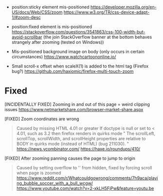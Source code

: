 - position:sticky element mis-positioned
https://developer.mozilla.org/en-US/docs/Web/CSS/zoom
https://www.w3.org/TR/css-device-adapt-1/#zoom-desc

- position:fixed element is mis-positioned
https://stackoverflow.com/questions/3541863/css-100-width-but-avoid-scrollbar (the join StackOverflow banner at the bottom behaves strangely after zooming (tested on Windows))

- Mis-positioned background image on body (only occurs in certain circumstances)
https://www.watchcartoononline.io/

- Small scroll-x offset when scaleX(1) is added to the html tag (Firefox bug?)
https://github.com/haxiomic/firefox-multi-touch-zoom

# Fixed
[INCIDENTALLY FIXED] Zooming in and out of this page = weird clipping issues
https://www.netmarketshare.com/browser-market-share.aspx

[FIXED] Zoom coordinates are wrong
> Caused by missing HTML 4.01 or greater <!DOCTYPE html>
> If doctype is null or set to < 4.01, such as 3.2 <!DOCTYPE HTML PUBLIC "-//W3C//DTD HTML 3.2 Final//EN"> then firefox 
renders in quirks mode
"
The scrollLeft, scrollTop, scrollWidth, and scrollHeight properties are relative to BODY in quirks mode (instead of HTML)  (bug 211030).
"
https://news.ycombinator.com/
https://haxe.io/roundups/410/

[FIXED] After zooming panning causes the page to jump to origin
> Caused by setting overflow to '' from hidden, fixed by forcing scroll when page is zoomed
https://www.reddit.com/r/Whatcouldgowrong/comments/7h9aca/playing_bubble_soccer_with_a_bull_wcgw/
https://www.youtube.com/watch?v=2-xkLH5FjPw&feature=youtu.be